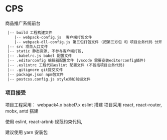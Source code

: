 # CPS

商品推广系统前台

````html
 |-- build 工程构建文件
    |-- webpack-config.js  客户端打包文件
    |-- webpack-dll-config.js 第三包打包文件 (把第三方包 和 项目业务代码 分开 以节省打包时长)
 |-- src 项目人口文件 
 |-- static 静态资源, 不参与客户端打包,
 |-- .babelrc.js babel 配置文件
 |-- .editorconfig 编辑器配置文件 (vscode 需要安装editorconfig插件)
 |-- .eslintrc 工程代码eslint 配置文件 (不包括项目业务代码)
 |-- .gitignore git提交文件
 |-- package.json npm包文件
 |-- postcss.config.js style添加前缀文件
````

### 项目接受
项目工程采用： webpack4.x babel7.x eslint 搭建
项目采用 react, react-router, mobx, antd 搭建  

使用 eslint, react-arbnb 规范约束代码,

建议使用 yarn 安装包
